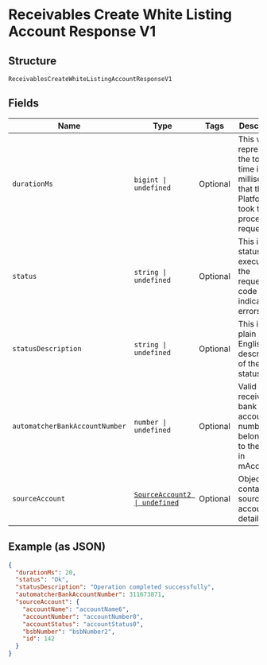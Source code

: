 
# Receivables Create White Listing Account Response V1

## Structure

`ReceivablesCreateWhiteListingAccountResponseV1`

## Fields

| Name | Type | Tags | Description |
|  --- | --- | --- | --- |
| `durationMs` | `bigint \| undefined` | Optional | This value represents the total time in milliseconds that the Platform took to process the request. |
| `status` | `string \| undefined` | Optional | This is the status of executing the request.&nbsp;A code of ‘Ok’ indicates no errors |
| `statusDescription` | `string \| undefined` | Optional | This is a plain English description of the status. |
| `automatcherBankAccountNumber` | `number \| undefined` | Optional | Valid receivables bank account number belonging to the Sign-in mAccount. |
| `sourceAccount` | [`SourceAccount2 \| undefined`](../../doc/models/source-account-2.md) | Optional | Object containing source account details |

## Example (as JSON)

```json
{
  "durationMs": 20,
  "status": "Ok",
  "statusDescription": "Operation completed successfully",
  "automatcherBankAccountNumber": 311673871,
  "sourceAccount": {
    "accountName": "accountName6",
    "accountNumber": "accountNumber0",
    "accountStatus": "accountStatus0",
    "bsbNumber": "bsbNumber2",
    "id": 142
  }
}
```

